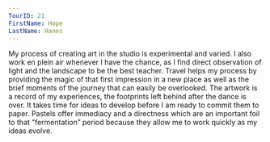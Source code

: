 ```yaml
---
TourID: 21
FirstName: Hope
LastName: Hanes
---
```

My process of creating art in the studio is experimental and varied. I also work en plein air whenever I have the chance, as I find direct observation of light and the landscape to be the best teacher. Travel helps my process by providing the magic of that first impression in a new place as well as the brief moments of the journey that can easily be overlooked. The artwork is a record of my experiences, the footprints left behind after the dance is over. It takes time for ideas to develop before I am ready to commit them to paper. Pastels offer immediacy and a directness which are an important foil to that “fermentation” period because they allow me to work quickly as my ideas evolve.

